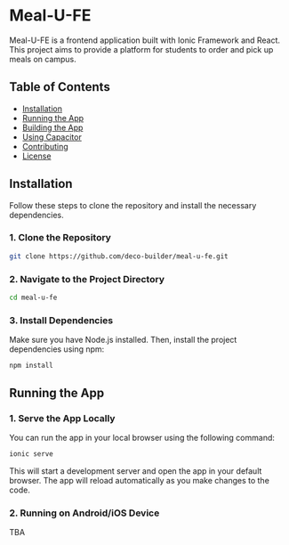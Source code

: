 # Meal-U-FE

Meal-U-FE is a frontend application built with Ionic Framework and React. This project aims to provide a platform for students to order and pick up meals on campus.

## Table of Contents

- [Installation](#installation)
- [Running the App](#running-the-app)
- [Building the App](#building-the-app)
- [Using Capacitor](#using-capacitor)
- [Contributing](#contributing)
- [License](#license)

## Installation

Follow these steps to clone the repository and install the necessary dependencies.

### 1. Clone the Repository

```bash
git clone https://github.com/deco-builder/meal-u-fe.git
```

### 2. Navigate to the Project Directory

```bash
cd meal-u-fe
```

### 3. Install Dependencies
Make sure you have Node.js installed. Then, install the project dependencies using npm:
```
npm install
```

## Running the App
### 1. Serve the App Locally
You can run the app in your local browser using the following command:
```bash
ionic serve
```
This will start a development server and open the app in your default browser. The app will reload automatically as you make changes to the code.

### 2. Running on Android/iOS Device 
TBA